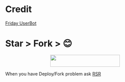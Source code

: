 # Credit

<a href="https://github.com/DevsExpo/FridayUserbot">Friday UserBot</a>


# Star > Fork > 😊

<p align="center"><a href="https://heroku.com/deploy?template=https://github.com/RSR-TG-Info/song-finder-bot"> <img src="https://img.shields.io/badge/Deploy%20To%20Heroku-black?style=for-the-badge&logo=heroku" width="220" height="38.45"/></a></p>


When you have Deploy/Fork problem ask <a href="https://t.me/rsrmusic">RSR</a>

